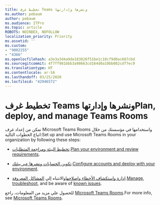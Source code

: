 ```yaml
---
title: تخطيط غرف Teams ونشرها وإدارتها
ms.author: pebaum
author: pebaum
ms.audience: ITPro
ms.topic: article
ROBOTS: NOINDEX, NOFOLLOW
localization_priority: Priority
ms.assetid: ''
ms.custom:
- "9002255"
- "4366"
ms.openlocfilehash: a3e3a3d4a9de183826f51be1c10cf9d0ac687cbd
ms.sourcegitcommit: 4f7ff981bbb3a98663cd164d0a10bb082cdf7ec9
ms.translationtype: HT
ms.contentlocale: ar-SA
ms.lasthandoff: 03/25/2020
ms.locfileid: "42946572"
---
```

# <a name="plan-deploy-and-manage-teams-rooms"></a><span data-ttu-id="5ea9c-102">تخطيط غرف Teams ونشرها وإدارتها</span><span class="sxs-lookup"><span data-stu-id="5ea9c-102">Plan, deploy, and manage Teams Rooms</span></span>

<span data-ttu-id="5ea9c-103">تمكن من إعداد غرف Microsoft Teams Rooms واستخدامها في مؤسستك من خلال اتباع الخطوات التالية:</span><span class="sxs-lookup"><span data-stu-id="5ea9c-103">Set up and use Microsoft Teams Rooms in your organization by following these steps:</span></span> 

- <span data-ttu-id="5ea9c-104">[تخطيط البيئة ومراجعة المتطلبات](https://docs.microsoft.com/microsoftteams/rooms/rooms-plan).</span><span class="sxs-lookup"><span data-stu-id="5ea9c-104">[Plan your environment and review requirements](https://docs.microsoft.com/microsoftteams/rooms/rooms-plan).</span></span>

- <span data-ttu-id="5ea9c-105">[تكوين الحسابات ونشرها عبر بيئتك](https://docs.microsoft.com/microsoftteams/rooms/rooms-deploy).</span><span class="sxs-lookup"><span data-stu-id="5ea9c-105">[Configure accounts and deploy with your environment](https://docs.microsoft.com/microsoftteams/rooms/rooms-deploy).</span></span>

- <span data-ttu-id="5ea9c-106">[إدارة واستكشاف الأخطاء وإصلاحها](https://docs.microsoft.com/microsoftteams/rooms/rooms-manage#troubleshooting)والانتباه إلي [المشاكل المعروفة](https://docs.microsoft.com/microsoftteams/rooms/known-issues).</span><span class="sxs-lookup"><span data-stu-id="5ea9c-106">[Manage, troubleshoot](https://docs.microsoft.com/microsoftteams/rooms/rooms-manage#troubleshooting), and be aware of [known issues](https://docs.microsoft.com/microsoftteams/rooms/known-issues).</span></span> 

<span data-ttu-id="5ea9c-107">للحصول علي مزيد من المعلومات، راجع [Microsoft Teams Rooms](https://docs.microsoft.com/microsoftteams/rooms/).</span><span class="sxs-lookup"><span data-stu-id="5ea9c-107">For more info, see [Microsoft Teams Rooms](https://docs.microsoft.com/microsoftteams/rooms/).</span></span>

